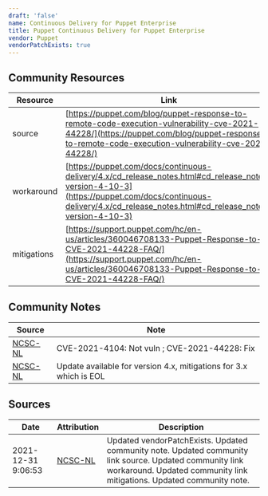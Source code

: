 ```yaml
---
draft: 'false'
name: Continuous Delivery for Puppet Enterprise
title: Puppet Continuous Delivery for Puppet Enterprise
vendor: Puppet
vendorPatchExists: true
---
```



## Community Resources
| Resource | Link |
| --- | --- |
| source | [https://puppet.com/blog/puppet-response-to-remote-code-execution-vulnerability-cve-2021-44228/](https://puppet.com/blog/puppet-response-to-remote-code-execution-vulnerability-cve-2021-44228/) |
| workaround | [https://puppet.com/docs/continuous-delivery/4.x/cd_release_notes.html#cd_release_notes-version-4-10-3](https://puppet.com/docs/continuous-delivery/4.x/cd_release_notes.html#cd_release_notes-version-4-10-3) |
| mitigations | [https://support.puppet.com/hc/en-us/articles/360046708133-Puppet-Response-to-CVE-2021-44228-FAQ/](https://support.puppet.com/hc/en-us/articles/360046708133-Puppet-Response-to-CVE-2021-44228-FAQ/) |

## Community Notes
| Source | Note |
| --- | --- |
| [NCSC-NL](https://github.com/NCSC-NL/log4shell/blob/main/software/README.md) | CVE-2021-4104: Not vuln ; CVE-2021-44228: Fix </ul> |
| [NCSC-NL](https://github.com/NCSC-NL/log4shell/blob/main/software/README.md) | Update available for version 4.x, mitigations for 3.x which is EOL |

## Sources
| Date | Attribution | Description |
| --- | --- | --- |
| 2021-12-31 9:06:53 | [NCSC-NL](https://github.com/NCSC-NL/log4shell/blob/main/software/README.md) | Updated vendorPatchExists. Updated community note. Updated community link source. Updated community link workaround. Updated community link mitigations. Updated community note.  |
